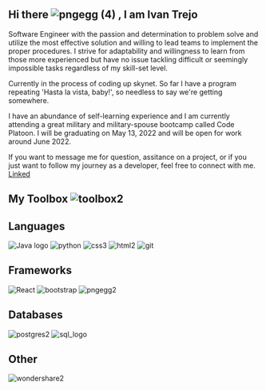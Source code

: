 Hi there ![pngegg (4)](https://user-images.githubusercontent.com/86818646/157473156-3b06f7a1-9ff9-4f1b-bc3e-fd9d5af53fc9.png)
 , I am Ivan Trejo
----

Software Engineer with the passion and determination to problem solve and utilize the most effective solution and willing to lead teams to implement the proper procedures. I strive for adaptability and willingness to learn from those more experienced but have no issue tackling difficult or seemingly impossible tasks regardless of my skill-set level.

Currently in the process of coding up skynet. So far I have a program repeating 'Hasta la vista, baby!', so needless to say we're getting somewhere. 

I have an abundance of self-learning experience and I am currently attending a great military and military-spouse bootcamp called Code Platoon. I will be graduating on May 13, 2022 and will be open for work around June 2022. 

If you want to message me for question, assitance on a project, or if you just want to follow my journey as a developer, feel free to connect with me.
[Linked](https://www.linkedin.com/in/ivan-trejo-dev/)

 

My Toolbox  ![toolbox2](https://user-images.githubusercontent.com/86818646/157472599-d9154295-5d7c-46c7-b8d9-4b2a3d4bb5b4.png)
----

Languages
----
![Java logo](https://user-images.githubusercontent.com/86818646/153720339-74ff4128-64bc-4dfa-9190-620ae71e235a.png)
![python](https://user-images.githubusercontent.com/86818646/153720357-b38cd6d7-d929-48a2-9a7d-5bcf108425dd.png)
![css3](https://user-images.githubusercontent.com/86818646/153720316-737e18ee-b178-4555-876c-8456bc10bae5.png)
![html2](https://user-images.githubusercontent.com/86818646/153720326-2488d680-f1e0-4599-8a02-98766522a743.png)
![git](https://user-images.githubusercontent.com/86818646/153720353-44e4e1b8-6266-4fe6-9849-63927deacfc1.png)

Frameworks
----
![React](https://user-images.githubusercontent.com/86818646/153720302-eadc7984-d6f2-4084-860b-fb13acd41925.png)
![bootstrap](https://user-images.githubusercontent.com/86818646/157768280-eac23dc5-a8bd-482c-b7fe-c230e743aa87.png)
![pngegg2](https://user-images.githubusercontent.com/86818646/157464436-036ca613-c683-471b-88f9-82177ae60435.png)

Databases
----
![postgres2](https://user-images.githubusercontent.com/86818646/157768577-dea3d4b7-74e4-4e4a-9f95-00a98b00165e.png)
![sql_logo](https://user-images.githubusercontent.com/86818646/157767547-951136db-a735-477f-82eb-247077d934ab.png)


Other
----
![wondershare2](https://user-images.githubusercontent.com/86818646/157768911-b4a517de-a341-4f68-9bbf-73e3d92eb7cf.png)

